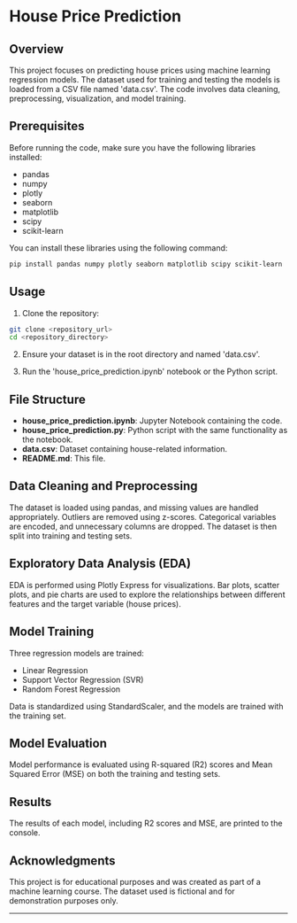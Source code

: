 # House Price Prediction

## Overview

This project focuses on predicting house prices using machine learning regression models. The dataset used for training and testing the models is loaded from a CSV file named 'data.csv'. The code involves data cleaning, preprocessing, visualization, and model training.

## Prerequisites

Before running the code, make sure you have the following libraries installed:

- pandas
- numpy
- plotly
- seaborn
- matplotlib
- scipy
- scikit-learn

You can install these libraries using the following command:

```bash
pip install pandas numpy plotly seaborn matplotlib scipy scikit-learn
```

## Usage

1. Clone the repository:

```bash
git clone <repository_url>
cd <repository_directory>
```

2. Ensure your dataset is in the root directory and named 'data.csv'.

3. Run the 'house_price_prediction.ipynb' notebook or the Python script.

## File Structure

- **house_price_prediction.ipynb**: Jupyter Notebook containing the code.
- **house_price_prediction.py**: Python script with the same functionality as the notebook.
- **data.csv**: Dataset containing house-related information.
- **README.md**: This file.

## Data Cleaning and Preprocessing

The dataset is loaded using pandas, and missing values are handled appropriately. Outliers are removed using z-scores. Categorical variables are encoded, and unnecessary columns are dropped. The dataset is then split into training and testing sets.

## Exploratory Data Analysis (EDA)

EDA is performed using Plotly Express for visualizations. Bar plots, scatter plots, and pie charts are used to explore the relationships between different features and the target variable (house prices).

## Model Training

Three regression models are trained:
- Linear Regression
- Support Vector Regression (SVR)
- Random Forest Regression

Data is standardized using StandardScaler, and the models are trained with the training set.

## Model Evaluation

Model performance is evaluated using R-squared (R2) scores and Mean Squared Error (MSE) on both the training and testing sets.

## Results

The results of each model, including R2 scores and MSE, are printed to the console.

## Acknowledgments

This project is for educational purposes and was created as part of a machine learning course. The dataset used is fictional and for demonstration purposes only.

---
